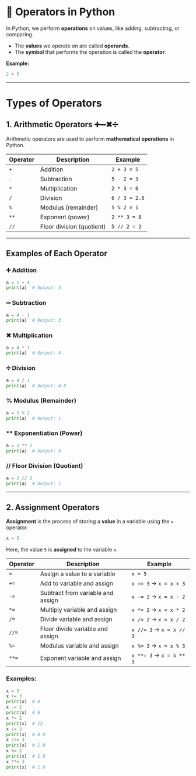 # 💯 Operators in Python

In Python, we perform **operations** on values, like adding, subtracting, or comparing.

- The **values** we operate on are called **operands**.
- The **symbol** that performs the operation is called the **operator**.

**Example:**
```python
2 + 5
```

---

# Types of Operators

## 1. Arithmetic Operators ➕➖✖➗

Arithmetic operators are used to perform **mathematical operations** in Python.

| Operator | Description                  | Example       |
|----------|------------------------------|---------------|
| `+`      | Addition                     | `2 + 3 = 5`   |
| `-`      | Subtraction                  | `5 - 2 = 3`   | 
| `*`      | Multiplication               | `2 * 3 = 6`   | 
| `/`      | Division                     | `6 / 3 = 2.0` | 
| `%`      | Modulus (remainder)          | `5 % 2 = 1`   | 
| `**`     | Exponent (power)             | `2 ** 3 = 8`  | 
| `//`     | Floor division (quotient)    | `5 // 2 = 2`  |

---

## Examples of Each Operator

### ➕ Addition
```python
a = 1 + 4
print(a)  # Output: 5
```

### ➖ Subtraction
```python
a = 4 - 1
print(a)  # Output: 3
```

### ✖ Multiplication
```python
a = 4 * 1
print(a)  # Output: 4
```

### ➗ Division
```python
a = 4 / 1
print(a)  # Output: 4.0
```

### % Modulus (Remainder)
```python
a = 5 % 2
print(a)  # Output: 1
```

### ** Exponentiation (Power)
```python
a = 3 ** 2
print(a)  # Output: 9
```

### // Floor Division (Quotient)
```python
a = 3 // 2
print(a)  # Output: 1
```

---

## 2. Assignment Operators

**Assignment** is the process of storing a **value** in a variable using the `=` operator.
```python
x = 5
```
Here, the value `5` is **assigned** to the variable `x`.

| Operator | Description | Example |
|----------|-------------|---------|
| `=` | Assign a value to a variable | `x = 5` |
| `+=` | Add to variable and assign | `x += 3` → `x = x + 3` |
| `-=` | Subtract from variable and assign | `x -= 2` → `x = x - 2` |
| `*=` | Multiply variable and assign | `x *= 2` → `x = x * 2` |
| `/=` | Divide variable and assign | `x /= 2` → `x = x / 2` |
| `//=` | Floor divide variable and assign | `x //= 3` → `x = x // 3` |
| `%=` | Modulus variable and assign | `x %= 3` → `x = x % 3` |
| `**=` | Exponent variable and assign | `x **= 3` → `x = x ** 3` |

### Examples:
```python
x = 5
x += 3
print(x)  # 8
x -= 2
print(x)  # 6
x *= 2
print(x)  # 12
x /= 3
print(x)  # 4.0
x //= 3
print(x)  # 1.0
x %= 2
print(x)  # 1.0
x **= 3
print(x)  # 1.0
```

